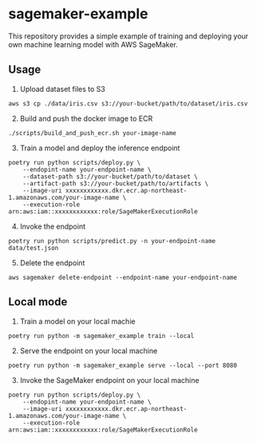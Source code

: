 # sagemaker-example

This repository provides a simple example of training and deploying your own machine learning model with AWS SageMaker.

## Usage

1. Upload dataset files to S3

```
aws s3 cp ./data/iris.csv s3://your-bucket/path/to/dataset/iris.csv
```

2. Build and push the docker image to ECR

```
./scripts/build_and_push_ecr.sh your-image-name
```

3. Train a model and deploy the inference endpoint

```
poetry run python scripts/deploy.py \
    --endopint-name your-endpoint-name \
    --dataset-path s3://your-bucket/path/to/dataset \
    --artifact-path s3://your-bucket/path/to/artifacts \
    --image-uri xxxxxxxxxxxx.dkr.ecr.ap-northeast-1.amazonaws.com/your-image-name \
    --execution-role arn:aws:iam::xxxxxxxxxxxx:role/SageMakerExecutionRole
```

4. Invoke the endpoint

```
poetry run python scripts/predict.py -n your-endpoint-name data/test.json
```

5. Delete the endpoint

```
aws sagemaker delete-endpoint --endpoint-name your-endpoint-name
```

## Local mode

1. Train a model on your local machie

```
poetry run python -m sagemaker_example train --local
```

2. Serve the endpoint on your local machine

```
poetry run python -m sagemaker_example serve --local --port 8080
```

3. Invoke the SageMaker endpoint on your local machine

```
poetry run python scripts/deploy.py \
    --endopint-name your-endpoint-name \
    --image-uri xxxxxxxxxxxx.dkr.ecr.ap-northeast-1.amazonaws.com/your-image-name \
    --execution-role arn:aws:iam::xxxxxxxxxxxx:role/SageMakerExecutionRole
```
